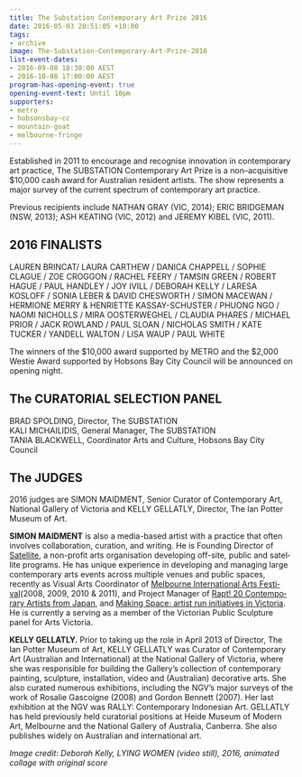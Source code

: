 ```yaml
---
title: The Substation Contemporary Art Prize 2016
date: 2016-05-03 20:51:05 +10:00
tags:
- archive
image: The-Substation-Contemporary-Art-Prize-2016
list-event-dates:
- 2016-09-08 18:30:00 AEST
- 2016-10-08 17:00:00 AEST
program-has-opening-event: true
opening-event-text: Until 10pm
supporters:
- metro
- hobsonsbay-cc
- mountain-goat
- melbourne-fringe
---
```


<!-- https://thesubstation.org.au/show/substation-contemporary-art-prize-2016/ -->

Established in 2011 to encourage and recognise innovation in contemporary art practice, The SUBSTATION Contemporary Art Prize is a non–acquisitive $10,000 cash award for Australian resident artists.  The show represents a major survey of the current spectrum of contemporary art practice.

Previous recipients include NATHAN GRAY (VIC, 2014); ERIC BRIDGEMAN (NSW, 2013); ASH KEATING (VIC, 2012) and JEREMY KIBEL (VIC, 2011).

## 2016 FINALISTS

LAUREN BRINCAT/ LAURA CARTHEW / DANICA CHAPPELL / SOPHIE CLAGUE / ZOE CROGGON / RACHEL FEERY / TAMSIN GREEN / ROBERT HAGUE / PAUL HANDLEY / JOY IVILL / DEBORAH KELLY / LARESA KOSLOFF / SONIA LEBER & DAVID CHESWORTH / SIMON MACEWAN / HERMIONE MERRY & HENRIETTE KASSAY-SCHUSTER / PHUONG NGO / NAOMI NICHOLLS / MIRA OOSTERWEGHEL / CLAUDIA PHARES / MICHAEL PRIOR / JACK ROWLAND / PAUL SLOAN / NICHOLAS SMITH / KATE TUCKER / YANDELL WALTON / LISA WAUP / PAUL WHITE

The winners of the $10,000 award supported by METRO and the $2,000 Westie Award supported by Hobsons Bay City Council will be announced on opening night.

## The CURATORIAL SELECTION PANEL

BRAD SPOLDING, Director, The SUBSTATION  
KALI MICHAILIDIS, General Manager, The SUBSTATION  
TANIA BLACKWELL, Coordinator Arts and Culture, Hobsons Bay City Council

## The JUDGES

2016 judges are SIMON MAIDMENT, Senior Curator of Contemporary Art, National Gallery of Victoria and KELLY GELLATLY, Director, The Ian Potter Museum of Art.

**SIMON MAIDMENT** is also a media-based artist with a prac­tice that often involves col­lab­o­ra­tion, cura­tion, and writing. He is Found­ing Direc­tor of [Satel­lite](http://www.satellite.org.au/), a non-profit arts organ­i­sa­tion devel­op­ing off-site, pub­lic and satel­lite pro­grams. He has unique expe­ri­ence in devel­op­ing and man­ag­ing large con­tem­po­rary arts events across mul­ti­ple venues and pub­lic spaces, recently as Visual Arts Coor­di­na­tor of [Mel­bourne Inter­na­tional Arts Fes­ti­val](http://www.melbournefestival.com.au/)(2008, 2009, 2010 & 2011), and Project Man­ager of [Rapt! 20 Con­tem­po­rary Artists from Japan](http://www.simon-maidment.com/rapt-20-contemporary-artists-from-japan), and [Mak­ing Space: artist run ini­tia­tives in Vic­to­ria](http://www.simon-maidment.com/making-space-artist-run-initiatives-in-victoria). He is cur­rently a serv­ing as a mem­ber of the Vic­to­rian Pub­lic Sculp­ture panel for Arts Victoria.

**KELLY GELLATLY.** Prior to taking up the role in April 2013 of Director, The Ian Potter Museum of Art, KELLY GELLATLY was Curator of Contemporary Art (Australian and International) at the National Gallery of Victoria, where she was responsible for building the Gallery’s collection of contemporary painting, sculpture, installation, video and (Australian) decorative arts. She also curated numerous exhibitions, including the NGV’s major surveys of the work of Rosalie Gascoigne (2008) and Gordon Bennett (2007). Her last exhibition at the NGV was RALLY: Contemporary Indonesian Art. GELLATLY has held previously held curatorial positions at Heide Museum of Modern Art, Melbourne and the National Gallery of Australia, Canberra. She also publishes widely on Australian and international art.

_Image credit: Deborah Kelly, LYING WOMEN (video still), 2016, animated collage with original score_
